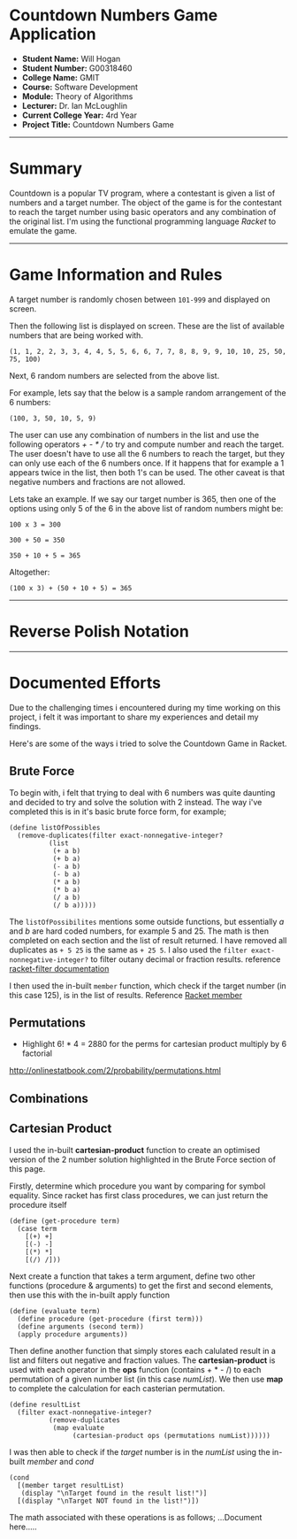 # Countdown Numbers Game Application

- **Student Name:** Will Hogan
- **Student Number:** G00318460
- **College Name:** GMIT
- **Course:** Software Development
- **Module:** Theory of Algorithms
- **Lecturer:** Dr. Ian McLoughlin
- **Current College Year:** 4rd Year 
- **Project Title:** Countdown Numbers Game

---

# Summary

Countdown is a popular TV program, where a contestant is given a list of numbers and a target number. The object of the game is for the contestant to reach the target number using basic operators and any combination of the original list. I'm using the functional programming language _Racket_ to emulate the game. 

---

# Game Information and Rules

A target number is randomly chosen between ```101-999``` and displayed on screen. 

Then the following list is displayed on screen. These are the list of available numbers that are being worked with. 

```
(1, 1, 2, 2, 3, 3, 4, 4, 5, 5, 6, 6, 7, 7, 8, 8, 9, 9, 10, 10, 25, 50, 75, 100)
``` 
Next, 6 random numbers are selected from the above list. 

For example, lets say that the below is a sample random arrangement of the 6 numbers:

```
(100, 3, 50, 10, 5, 9)
```

The user can use any combination of numbers in the list and use the following operators _+ - * /_ to try and compute number and reach the target. The user doesn't have to use all the 6 numbers to reach the target, but they can only use each of the 6 numbers once. If it happens that for example a 1 appears twice in the list, then both 1's can be used. The other caveat is that negative numbers and fractions are not allowed. 

Lets take an example. If we say our target number is 365, then one of the options using only 5 of the 6 in the above list of random numbers might be:

```
100 x 3 = 300

300 + 50 = 350

350 + 10 + 5 = 365
```

Altogether:
```
(100 x 3) + (50 + 10 + 5) = 365 
```

---

# Reverse Polish Notation 

---

# Documented Efforts
Due to the challenging times i encountered during my time working on this project, i felt it was important to share my experiences and detail my findings.

Here's are some of the ways i tried to solve the Countdown Game in Racket. 

## Brute Force
To begin with, i felt that trying to deal with 6 numbers was quite daunting and decided to try and solve the solution with 2 instead. 
The way i've completed this is in it's basic brute force form, for example;
```racket
(define listOfPossibles
  (remove-duplicates(filter exact-nonnegative-integer?
          (list 
           (+ a b)
           (+ b a)
           (- a b)
           (- b a)
           (* a b)
           (* b a)
           (/ a b)
           (/ b a)))))
```
The ```listOfPossibilites``` mentions some outside functions, but essentially _a_ and _b_ are hard coded numbers, for example 5 and 25. The math is then completed on each section and the list of result returned. I have removed all duplicates as ```+ 5 25``` is the same as ```+ 25 5```. I also used the ```filter exact-nonnegative-integer?``` to filter outany decimal or fraction results. reference
[racket-filter documentation](https://docs.racket-lang.org/reference/pairs.html?q=filter#%28def._%28%28lib._racket%2Fprivate%2Flist..rkt%29._filter%29%29)

I then used the in-built ```member``` function, which check if the target number (in this case 125), is in the list of results. Reference [Racket member](https://docs.racket-lang.org/reference/pairs.html?q=member#%28def._%28%28lib._racket%2Fprivate%2Fbase..rkt%29._member%29%29)


## Permutations
* Highlight 6! * 4 = 2880 for the perms for cartesian product multiply by 6 factorial

http://onlinestatbook.com/2/probability/permutations.html
## Combinations

## Cartesian Product
I used the in-built **cartesian-product** function to create an optimised version of the 2 number solution highlighted in the Brute Force section of this page.

Firstly, determine which procedure you want by comparing for symbol equality.
Since racket has first class procedures, we can just return the procedure itself
```racket
(define (get-procedure term)
  (case term
    [(+) +]
    [(-) -]
    [(*) *]
    [(/) /]))
```
Next create a function that takes a term argument, define two other functions (procedure & arguments) to get the first and second elements, then use this with the in-built apply function
```racket
(define (evaluate term)
  (define procedure (get-procedure (first term)))
  (define arguments (second term))
  (apply procedure arguments))
```

Then define another function that simply stores each calulated result in a list and filters out negative and fraction values. 
The **cartesian-product** is used with each operator in the **ops** function (contains + * - /) to each permutation of a given number list (in this case _numList_). We then use **map** to complete the calculation for each casterian permutation.

```racket
(define resultList
  (filter exact-nonnegative-integer?
          (remove-duplicates
           (map evaluate
                (cartesian-product ops (permutations numList))))))
```

I was then able to check if the _target_ number is in the _numList_ using the in-built _member_ and _cond_
```racket
(cond
  [(member target resultList)
   (display "\nTarget found in the result list!")]
  [(display "\nTarget NOT found in the list!")])
```

The math associated with these operations is as follows;
...Document here.....